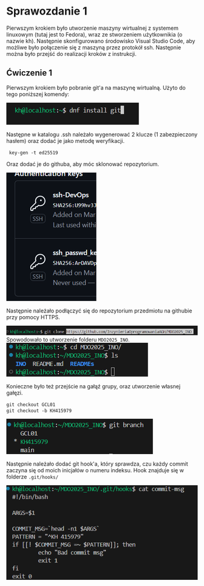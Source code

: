 # Sprawozdanie 1

Pierwszym krokiem było utworzenie maszyny wirtualnej z systemem linuxowym (tutaj jest to Fedora), wraz ze stworzeniem użytkownikia (o nazwie kh). Następnie skonfigurowano środowisko Visual Studio Code, aby możliwe było połączenie się z maszyną przez protokół ssh. Następnie można było przejść do realizacji kroków z instrukcji.

## Ćwiczenie 1

Pierwszym krokiem było pobranie git'a na maszynę wirtualną. Użyto do tego poniższej komendy:

![alt text](image.png)

Następne w katalogu .ssh należało wygenerować 2 klucze (1 zabezpieczony hasłem) oraz dodać je jako metodę weryfikacji.

```
 key-gen -t ed25519
```

Oraz dodać je do githuba, aby móc sklonować repozytorium.

![](image-4.png)

Następnie należało podłączyć się do repozytorium przedmiotu na githubie przy pomocy HTTPS.

![alt text](image-1.png)
Spowodowało to utworzenie folderu `MDO2025_INO`.
![alt text](image-2.png)

Konieczne było też przejście na gałąź grupy, oraz utworzenie własnej gałęzi.

```
git checkout GCL01
git checkout -b KH415979
```
![alt text](image-5.png)

Następnie należało dodać git hook'a, który sprawdza, czu każdy commit zaczyna się od moich inicjałów o numeru indeksu. Hook znajduje się w folderze `.git/hooks/`

![alt text](image-3.png)

